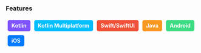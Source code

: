 ### Features
<div style="padding: 0px 10px; height: 30px; background-color: #7f52ff; color: white; border-radius: 5px; line-height: 30px; margin: 5px; float: left;"><strong>Kotlin</strong>
</div>

<div style="padding: 0px 10px; height: 30px; background-color: #00BFFF; color: white; border-radius: 5px; line-height: 30px; margin: 5px; float: left;"><strong>Kotlin Multiplatform</strong>
</div>

<div style="padding: 0px 10px; height: 30px; background-color: #F05138; color: white; border-radius: 5px; line-height: 30px; margin: 5px; float: left;"><strong>Swift/SwiftUI</strong>
</div>

<div style="padding: 0px 10px; height: 30px; background-color: #f89820; color: white; border-radius: 5px; line-height: 30px; margin: 5px; float: left;"><strong>Java</strong>
</div>

<div style="padding: 0px 10px; height: 30px; background-color: #3ddc84; color: white; border-radius: 5px; line-height: 30px; margin: 5px; float: left;"><strong>Android</strong>
</div>

<div style="padding: 0px 10px; height: 30px; background-color: #007aff; color: white; border-radius: 5px; line-height: 30px; margin: 5px; float: left;"><strong>iOS</strong>
</div>
